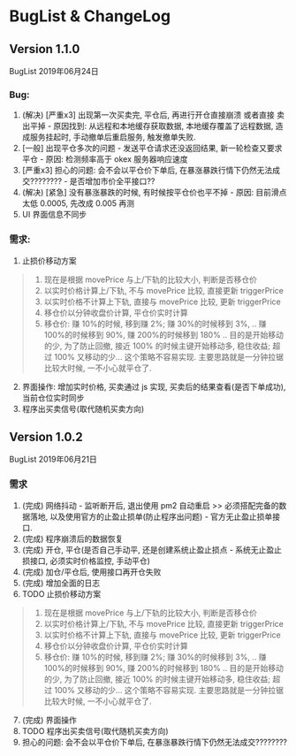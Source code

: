 # BugList & ChangeLog

## Version 1.1.0

BugList 2019年06月24日

### Bug:

1. (解决) [严重x3] 出现第一次买卖完, 平仓后, 再进行开仓直接崩溃 或者直接 卖出平掉 - 原因找到: 从远程和本地缓存获取数据, 本地缓存覆盖了远程数据, 造成服务挂起时, 手动撤单后重启服务, 触发撤单失败.
2. [一般] 出现平仓多次的问题 - 发送平仓请求还没返回结果, 新一轮检查又要求平仓 - 原因: 检测频率高于 okex 服务器响应速度
3. [严重x3] 担心的问题: 会不会以平仓价下单后, 在暴涨暴跌行情下仍然无法成交???????? - 是否增加市价全平接口??
4. (解决) [紧急] 没有暴涨暴跌的时候, 有时候按平仓价也平不掉 - 原因: 目前滑点太低 0.0005, 先改成 0.005 再测
5. UI 界面信息不同步

### 需求:

1. 止损价移动方案

> 1. 现在是根据 movePrice 与上/下轨的比较大小, 判断是否移仓价
> 2. 以实时价格计算上/下轨, 不与 movePrice 比较, 直接更新 triggerPrice
> 3. 以实时价格不计算上下轨, 直接与 movePrice 比较, 更新 triggerPrice
> 4. 移仓价以分钟收盘价计算, 平仓价实时计算
> 5. 移仓价: 赚 10%的时候, 移到赚 2%; 赚 30%的时候移到 3%, ..  赚 100%的时候移到 90%, 赚 200%的时候移到 180% ..
     目的是开始移动的少, 为了防止回撤, 接近 100% 的时候主键开始移动多, 稳住收益; 超过 100% 又移动的少... 这个策略不容易实现.
     主要思路就是一分钟拉锯比较大时候, 一不小心就平仓了.

2. 界面操作: 增加实时价格, 买卖通过 js 实现, 买卖后的结果查看(是否下单成功), 当前仓位实时同步
3. 程序出买卖信号(取代随机买卖方向)



## Version 1.0.2

BugList 2019年06月21日

### 需求

1. (完成) 网络抖动 - 监听断开后, 退出使用 pm2 自动重启 >> 必须搭配完备的数据落地, 以及使用官方的止盈止损单(防止程序出问题) - 官方无止盈止损单接口.
2. (完成) 程序崩溃后的数据恢复
3. (完成) 开仓, 平仓(是否自己手动平, 还是创建系统止盈止损点 - 系统无止盈止损接口, 必须实时价格监控, 手动平仓)
4. (完成) 加仓/平仓后, 使用接口再开仓失败
5. (完成) 增加全面的日志
6. TODO 止损价移动方案

> 1. 现在是根据 movePrice 与上/下轨的比较大小, 判断是否移仓价
> 2. 以实时价格计算上/下轨, 不与 movePrice 比较, 直接更新 triggerPrice
> 3. 以实时价格不计算上下轨, 直接与 movePrice 比较, 更新 triggerPrice
> 4. 移仓价以分钟收盘价计算, 平仓价实时计算
> 5. 移仓价: 赚 10%的时候, 移到赚 2%; 赚 30%的时候移到 3%, ..  赚 100%的时候移到 90%, 赚 200%的时候移到 180% ..
     目的是开始移动的少, 为了防止回撤, 接近 100% 的时候主键开始移动多, 稳住收益; 超过 100% 又移动的少... 这个策略不容易实现.
     主要思路就是一分钟拉锯比较大时候, 一不小心就平仓了.

7. (完成) 界面操作
8. TODO 程序出买卖信号(取代随机买卖方向)
9. 担心的问题: 会不会以平仓价下单后, 在暴涨暴跌行情下仍然无法成交????????
